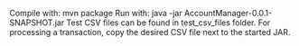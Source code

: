 Compile with: mvn package
Run with: java -jar AccountManager-0.0.1-SNAPSHOT.jar
Test CSV files can be found in test_csv_files folder. For processing a transaction, copy the desired CSV file next to the started JAR.